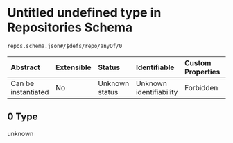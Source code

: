 # Untitled undefined type in Repositories Schema

```txt
repos.schema.json#/$defs/repo/anyOf/0
```



| Abstract            | Extensible | Status         | Identifiable            | Custom Properties | Additional Properties | Access Restrictions | Defined In                                                             |
| :------------------ | :--------- | :------------- | :---------------------- | :---------------- | :-------------------- | :------------------ | :--------------------------------------------------------------------- |
| Can be instantiated | No         | Unknown status | Unknown identifiability | Forbidden         | Allowed               | none                | [repos.schema.json\*](../out/repos.schema.json "open original schema") |

## 0 Type

unknown
